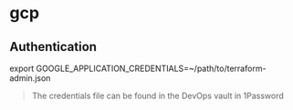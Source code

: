 # gcp

## Authentication

export GOOGLE_APPLICATION_CREDENTIALS=~/path/to/terraform-admin.json

> The credentials file can be found in the DevOps vault in 1Password
